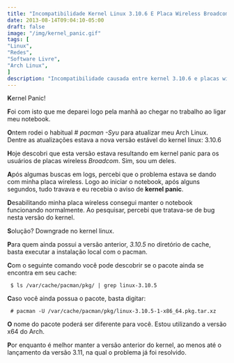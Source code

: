 ```yaml
---
title: "Incompatibilidade Kernel Linux 3.10.6 E Placa Wireless Broadcom"
date: 2013-08-14T09:04:10-05:00
draft: false
image: "/img/kernel_panic.gif"
tags: [
"Linux",
"Redes",
"Software Livre",
"Arch Linux",
]
description: "Incompatibilidade causada entre kernel 3.10.6 e placas wireless broadcom resultam em kernel panic."
---
```

**K**ernel Panic!

**F**oi com isto que me deparei logo pela manhã ao chegar no trabalho ao ligar meu notebook.

**O**ntem rodei o habitual *# pacman -Syu* para atualizar meu Arch Linux. Dentre as atualizações estava a nova versão estável do kernel linux: 3.10.6

**H**oje descobri que esta versão estava resultando em kernel panic para os usuários de placas wireless *Broadcom*. Sim, sou um deles.

**A**pós algumas buscas em logs, percebi que o problema estava se dando com minha placa wireless. Logo ao iniciar o notebook, após alguns segundos, tudo travava e eu recebia o aviso de **kernel panic**.

**D**esabilitando minha placa wireless consegui manter o notebook funcionando normalmente. Ao pesquisar, percebi que tratava-se de bug nesta versão do kernel.

**S**olução? Downgrade no kernel linux.

**P**ara quem ainda possui a versão anterior, *3.10.5* no diretório de cache, basta executar a instalação local com o pacman.

**C**om o seguinte comando você pode descobrir se o pacote ainda se encontra em seu cache:

```
 $ ls /var/cache/pacman/pkg/ | grep linux-3.10.5
```

**C**aso você ainda possua o pacote, basta digitar:

```
 # pacman -U /var/cache/pacman/pkg/linux-3.10.5-1-x86_64.pkg.tar.xz
```

**O** nome do pacote poderá ser diferente para você. Estou utilizando a versão x64 do Arch.

**P**or enquanto é melhor manter a versão anterior do kernel, ao menos até o lançamento da versão 3.11, na qual o problema já foi resolvido.
